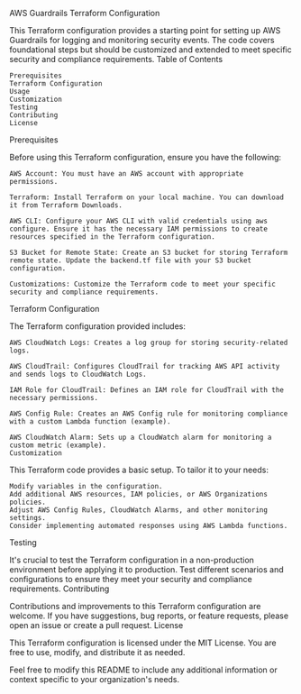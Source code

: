 AWS Guardrails Terraform Configuration

This Terraform configuration provides a starting point for setting up AWS Guardrails for logging and monitoring security events. The code covers foundational steps but should be customized and extended to meet specific security and compliance requirements.
Table of Contents

    Prerequisites
    Terraform Configuration
    Usage
    Customization
    Testing
    Contributing
    License

Prerequisites

Before using this Terraform configuration, ensure you have the following:

    AWS Account: You must have an AWS account with appropriate permissions.

    Terraform: Install Terraform on your local machine. You can download it from Terraform Downloads.

    AWS CLI: Configure your AWS CLI with valid credentials using aws configure. Ensure it has the necessary IAM permissions to create resources specified in the Terraform configuration.

    S3 Bucket for Remote State: Create an S3 bucket for storing Terraform remote state. Update the backend.tf file with your S3 bucket configuration.

    Customizations: Customize the Terraform code to meet your specific security and compliance requirements.

Terraform Configuration

The Terraform configuration provided includes:

    AWS CloudWatch Logs: Creates a log group for storing security-related logs.

    AWS CloudTrail: Configures CloudTrail for tracking AWS API activity and sends logs to CloudWatch Logs.

    IAM Role for CloudTrail: Defines an IAM role for CloudTrail with the necessary permissions.

    AWS Config Rule: Creates an AWS Config rule for monitoring compliance with a custom Lambda function (example).

    AWS CloudWatch Alarm: Sets up a CloudWatch alarm for monitoring a custom metric (example).
    Customization

This Terraform code provides a basic setup. To tailor it to your needs:

    Modify variables in the configuration.
    Add additional AWS resources, IAM policies, or AWS Organizations policies.
    Adjust AWS Config Rules, CloudWatch Alarms, and other monitoring settings.
    Consider implementing automated responses using AWS Lambda functions.

Testing

It's crucial to test the Terraform configuration in a non-production environment before applying it to production. Test different scenarios and configurations to ensure they meet your security and compliance requirements.
Contributing

Contributions and improvements to this Terraform configuration are welcome. If you have suggestions, bug reports, or feature requests, please open an issue or create a pull request.
License

This Terraform configuration is licensed under the MIT License. You are free to use, modify, and distribute it as needed.

Feel free to modify this README to include any additional information or context specific to your organization's needs.